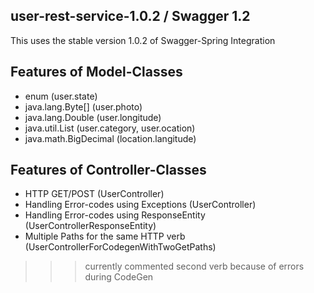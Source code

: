 
## user-rest-service-1.0.2 / Swagger 1.2
This uses the stable version 1.0.2 of Swagger-Spring Integration

Features of Model-Classes
---------------------------------------
* enum (user.state)
* java.lang.Byte[] (user.photo)
* java.lang.Double (user.longitude)
* java.util.List (user.category, user.ocation)
* java.math.BigDecimal (location.langitude)

Features of Controller-Classes
---------------------------------------
* HTTP GET/POST (UserController)
* Handling Error-codes using Exceptions (UserController)
* Handling Error-codes using ResponseEntity (UserControllerResponseEntity)
* Multiple Paths for the same HTTP verb (UserControllerForCodegenWithTwoGetPaths)
>>> currently commented second verb because of errors during CodeGen





